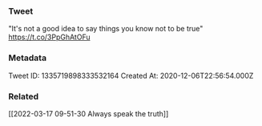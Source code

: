 ### Tweet
"It's not a good idea to say things you know not to be true" https://t.co/3PpGhAtOFu

### Metadata
Tweet ID: 1335719898333532164
Created At: 2020-12-06T22:56:54.000Z

### Related
[[2022-03-17 09-51-30 Always speak the truth]]

